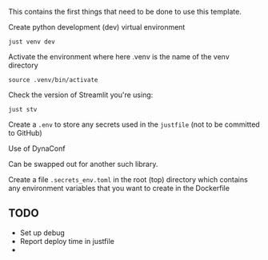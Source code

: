 This contains the first things that need to be done to use this template.

Create python development (dev) virtual environment

`just venv dev`

Activate the environment where here .venv is the name of the venv directory

`source .venv/bin/activate`

Check the version of Streamlit you're using:

`just stv`


Create a `.env` to store any secrets used in the `justfile` (not to be committed to GitHub)

Use of DynaConf

Can be swapped out for another such library.

Create a file `.secrets_env.toml` in the root (top) directory which contains any environment variables that you want to create in the Dockerfile


## TODO

- Set up debug
- Report deploy time in justfile
- 
